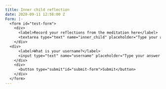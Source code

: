 ```yaml
---
title: Inner child reflection
date: 2020-09-11 12:58:00 Z
Form: |-
  <form id="test-form">
    <div>
      <label>Record your reflections from the meditation here</label>
      <textarea type="text" name="inner_child" placeholder="Type your answer here"/></textarea>
    </div>
  <div>
      <label>What is your username?</label>
      <input type="text" name="username" placeholder="Type your answer here"/></input>
    </div>
    <div>
      <button type="submit"id="submit-form">Submit</button>
    </div>
  </form>
---
```


 

